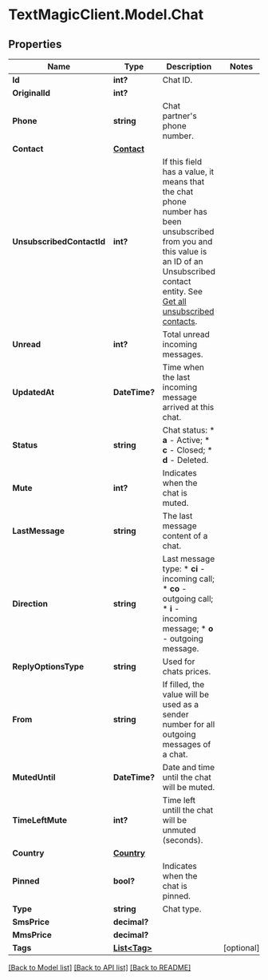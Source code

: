 # TextMagicClient.Model.Chat
## Properties

Name | Type | Description | Notes
------------ | ------------- | ------------- | -------------
**Id** | **int?** | Chat ID. | 
**OriginalId** | **int?** |  | 
**Phone** | **string** | Chat partner&#39;s phone number. | 
**Contact** | [**Contact**](Contact.md) |  | 
**UnsubscribedContactId** | **int?** | If this field has a value, it means that the chat phone number has been unsubscribed from you and this value is an ID of an Unsubscribed contact entity. See [Get all unsubscribed contacts](https://docs.textmagic.com/#operation/getUnsubscribers). | 
**Unread** | **int?** | Total unread incoming messages. | 
**UpdatedAt** | **DateTime?** | Time when the last incoming message arrived at this chat. | 
**Status** | **string** | Chat status:   * **a** - Active;   * **c** - Closed;   * **d** - Deleted.  | 
**Mute** | **int?** | Indicates when the chat is muted. | 
**LastMessage** | **string** | The last message content of a chat. | 
**Direction** | **string** | Last message type: * **ci** - incoming call; * **co** - outgoing call; * **i** - incoming message; * **o** - outgoing message.  | 
**ReplyOptionsType** | **string** | Used for chats prices. | 
**From** | **string** | If filled, the value will be used as a sender number for all outgoing messages of a chat. | 
**MutedUntil** | **DateTime?** | Date and time until the chat will be muted. | 
**TimeLeftMute** | **int?** | Time left untill the chat will be unmuted (seconds). | 
**Country** | [**Country**](Country.md) |  | 
**Pinned** | **bool?** | Indicates when the chat is pinned. | 
**Type** | **string** | Chat type. | 
**SmsPrice** | **decimal?** |  | 
**MmsPrice** | **decimal?** |  | 
**Tags** | [**List&lt;Tag&gt;**](Tag.md) |  | [optional] 

[[Back to Model list]](../README.md#documentation-for-models) [[Back to API list]](../README.md#documentation-for-api-endpoints) [[Back to README]](../README.md)

